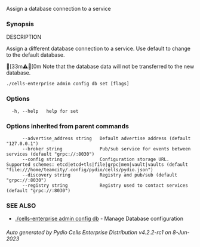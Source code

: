 Assign a database connection to a service

### Synopsis


DESCRIPTION

  Assign a different database connection to a service. 
  Use default to change to the default database.

[33m⚠[0m  Note that the database data will not be transferred to the new database.

```
./cells-enterprise admin config db set [flags]
```

### Options

```
  -h, --help   help for set
```

### Options inherited from parent commands

```
      --advertise_address string   Default advertise address (default "127.0.0.1")
      --broker string              Pub/sub service for events between services (default "grpc://:8030")
      --config string              Configuration storage URL. Supported schemes: etcd|etcd+tls|file|grpc|mem|vault|vaults (default "file:///home/teamcity/.config/pydio/cells/pydio.json")
      --discovery string           Registry and pub/sub (default "grpc://:8030")
      --registry string            Registry used to contact services (default "grpc://:8030")
```

### SEE ALSO

* [./cells-enterprise admin config db](./cells-enterprise-admin-config-db)	 - Manage Database configuration

###### Auto generated by Pydio Cells Enterprise Distribution v4.2.2-rc1 on 8-Jun-2023
